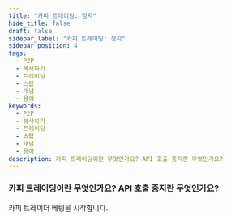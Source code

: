 ```yaml
---
title: "카피 트레이딩: 정지"
hide_title: false
draft: false
sidebar_label: "카피 트레이딩: 정지"
sidebar_position: 4
tags:
  - P2P
  - 복사하기
  - 트레이딩
  - 스탑
  - 개념
  - 용어
keywords:
  - P2P
  - 복사하기
  - 트레이딩
  - 스탑
  - 개념
  - 용어
description: 카피 트레이딩이란 무엇인가요? API 호출 중지란 무엇인가요?
---
```


### 카피 트레이딩이란 무엇인가요? API 호출 중지란 무엇인가요?

카피 트레이더 베팅을 시작합니다.
